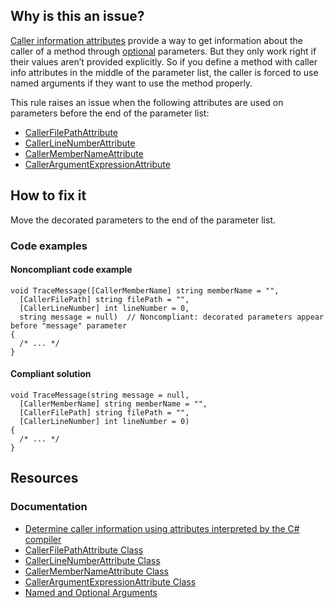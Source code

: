 ## Why is this an issue?
 
[Caller information attributes](https://learn.microsoft.com/en-us/dotnet/csharp/language-reference/attributes/caller-information) provide a way to get information about the caller of a method through [optional](https://learn.microsoft.com/en-us/dotnet/csharp/programming-guide/classes-and-structs/named-and-optional-arguments#optional-arguments) parameters. But they only work right if their values aren’t provided explicitly. So if you define a method with caller info attributes in the middle of the parameter list, the caller is forced to use named arguments if they want to use the method properly.
 
This rule raises an issue when the following attributes are used on parameters before the end of the parameter list:
 
- [CallerFilePathAttribute](https://learn.microsoft.com/en-us/dotnet/api/system.runtime.compilerservices.callerfilepathattribute)
- [CallerLineNumberAttribute](https://learn.microsoft.com/en-us/dotnet/api/system.runtime.compilerservices.callerlinenumberattribute)
- [CallerMemberNameAttribute](https://learn.microsoft.com/en-us/dotnet/api/system.runtime.compilerservices.callermembernameattribute)
- [CallerArgumentExpressionAttribute](https://learn.microsoft.com/en-us/dotnet/api/system.runtime.compilerservices.callerargumentexpressionattribute)

## How to fix it
 
Move the decorated parameters to the end of the parameter list.
 
### Code examples
 
#### Noncompliant code example

    void TraceMessage([CallerMemberName] string memberName = "",
      [CallerFilePath] string filePath = "",
      [CallerLineNumber] int lineNumber = 0,
      string message = null)  // Noncompliant: decorated parameters appear before "message" parameter
    {
      /* ... */
    }

#### Compliant solution

    void TraceMessage(string message = null,
      [CallerMemberName] string memberName = "",
      [CallerFilePath] string filePath = "",
      [CallerLineNumber] int lineNumber = 0)
    {
      /* ... */
    }

## Resources
 
### Documentation

- [Determine caller information using
  attributes interpreted by the C# compiler](https://learn.microsoft.com/en-us/dotnet/csharp/language-reference/attributes/caller-information)
- [CallerFilePathAttribute
  Class](https://learn.microsoft.com/en-us/dotnet/api/system.runtime.compilerservices.callerfilepathattribute)
- [CallerLineNumberAttribute
  Class](https://learn.microsoft.com/en-us/dotnet/api/system.runtime.compilerservices.callerlinenumberattribute)
- [CallerMemberNameAttribute
  Class](https://learn.microsoft.com/en-us/dotnet/api/system.runtime.compilerservices.callermembernameattribute)
- [CallerArgumentExpressionAttribute Class](https://learn.microsoft.com/en-us/dotnet/api/system.runtime.compilerservices.callerargumentexpressionattribute)
- [Named
  and Optional Arguments](https://learn.microsoft.com/en-us/dotnet/csharp/programming-guide/classes-and-structs/named-and-optional-arguments#optional-arguments)